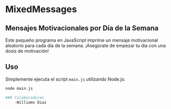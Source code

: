 # MixedMessages
## Mensajes Motivacionales por Día de la Semana

Este pequeño programa en JavaScript imprime un mensaje motivacional aleatorio para cada día de la semana. ¡Asegúrate de empezar tu día con una dosis de motivación!

## Uso

Simplemente ejecuta el script `main.js` utilizando Node.js:

```bash
node main.js

### Colaboradores
    -Williams Diaz